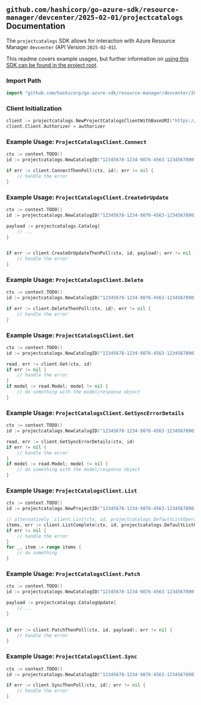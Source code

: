 
## `github.com/hashicorp/go-azure-sdk/resource-manager/devcenter/2025-02-01/projectcatalogs` Documentation

The `projectcatalogs` SDK allows for interaction with Azure Resource Manager `devcenter` (API Version `2025-02-01`).

This readme covers example usages, but further information on [using this SDK can be found in the project root](https://github.com/hashicorp/go-azure-sdk/tree/main/docs).

### Import Path

```go
import "github.com/hashicorp/go-azure-sdk/resource-manager/devcenter/2025-02-01/projectcatalogs"
```


### Client Initialization

```go
client := projectcatalogs.NewProjectCatalogsClientWithBaseURI("https://management.azure.com")
client.Client.Authorizer = authorizer
```


### Example Usage: `ProjectCatalogsClient.Connect`

```go
ctx := context.TODO()
id := projectcatalogs.NewCatalogID("12345678-1234-9876-4563-123456789012", "example-resource-group", "projectName", "catalogName")

if err := client.ConnectThenPoll(ctx, id); err != nil {
	// handle the error
}
```


### Example Usage: `ProjectCatalogsClient.CreateOrUpdate`

```go
ctx := context.TODO()
id := projectcatalogs.NewCatalogID("12345678-1234-9876-4563-123456789012", "example-resource-group", "projectName", "catalogName")

payload := projectcatalogs.Catalog{
	// ...
}


if err := client.CreateOrUpdateThenPoll(ctx, id, payload); err != nil {
	// handle the error
}
```


### Example Usage: `ProjectCatalogsClient.Delete`

```go
ctx := context.TODO()
id := projectcatalogs.NewCatalogID("12345678-1234-9876-4563-123456789012", "example-resource-group", "projectName", "catalogName")

if err := client.DeleteThenPoll(ctx, id); err != nil {
	// handle the error
}
```


### Example Usage: `ProjectCatalogsClient.Get`

```go
ctx := context.TODO()
id := projectcatalogs.NewCatalogID("12345678-1234-9876-4563-123456789012", "example-resource-group", "projectName", "catalogName")

read, err := client.Get(ctx, id)
if err != nil {
	// handle the error
}
if model := read.Model; model != nil {
	// do something with the model/response object
}
```


### Example Usage: `ProjectCatalogsClient.GetSyncErrorDetails`

```go
ctx := context.TODO()
id := projectcatalogs.NewCatalogID("12345678-1234-9876-4563-123456789012", "example-resource-group", "projectName", "catalogName")

read, err := client.GetSyncErrorDetails(ctx, id)
if err != nil {
	// handle the error
}
if model := read.Model; model != nil {
	// do something with the model/response object
}
```


### Example Usage: `ProjectCatalogsClient.List`

```go
ctx := context.TODO()
id := projectcatalogs.NewProjectID("12345678-1234-9876-4563-123456789012", "example-resource-group", "projectName")

// alternatively `client.List(ctx, id, projectcatalogs.DefaultListOperationOptions())` can be used to do batched pagination
items, err := client.ListComplete(ctx, id, projectcatalogs.DefaultListOperationOptions())
if err != nil {
	// handle the error
}
for _, item := range items {
	// do something
}
```


### Example Usage: `ProjectCatalogsClient.Patch`

```go
ctx := context.TODO()
id := projectcatalogs.NewCatalogID("12345678-1234-9876-4563-123456789012", "example-resource-group", "projectName", "catalogName")

payload := projectcatalogs.CatalogUpdate{
	// ...
}


if err := client.PatchThenPoll(ctx, id, payload); err != nil {
	// handle the error
}
```


### Example Usage: `ProjectCatalogsClient.Sync`

```go
ctx := context.TODO()
id := projectcatalogs.NewCatalogID("12345678-1234-9876-4563-123456789012", "example-resource-group", "projectName", "catalogName")

if err := client.SyncThenPoll(ctx, id); err != nil {
	// handle the error
}
```
